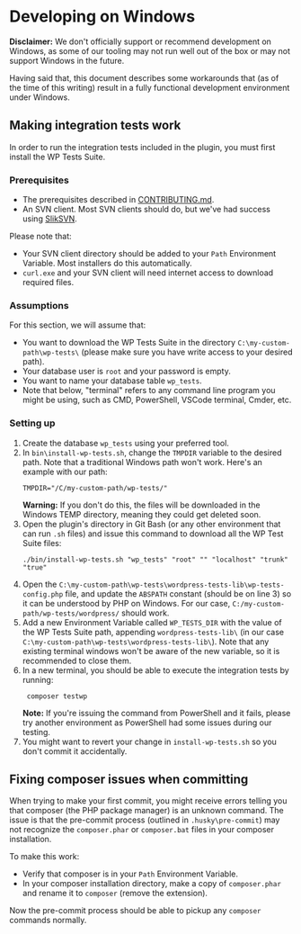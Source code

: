 # Developing on Windows

**Disclaimer:** We don't officially support or recommend development on Windows, as some of our tooling may not run well out of the box or may not support Windows in the future.

Having said that, this document describes some workarounds that (as of the time of this writing) result in a fully functional development environment under Windows.

## Making integration tests work

In order to run the integration tests included in the plugin, you must first install the WP Tests Suite.

### Prerequisites

- The prerequisites described in [CONTRIBUTING.md](CONTRIBUTING.md).
- An SVN client. Most SVN clients should do, but we've had success using [SlikSVN](https://sliksvn.com/download/). 

Please note that:

- Your SVN client directory should be added to your `Path` Environment Variable. Most installers do this automatically.
- `curl.exe` and your SVN client will need internet access to download required files.

### Assumptions

For this section, we will assume that:

- You want to download the WP Tests Suite in the directory `C:\my-custom-path\wp-tests\` (please make sure you have write access to your desired path).
- Your database user is `root` and your password is empty.
- You want to name your database table `wp_tests`.
- Note that below, "terminal" refers to any command line program you might be using, such as CMD, PowerShell, VSCode terminal, Cmder, etc.

### Setting up

1. Create the database `wp_tests` using your preferred tool.
2. In `bin\install-wp-tests.sh`, change the `TMPDIR` variable to the desired path. Note that a traditional Windows path won't work. Here's an example with our path:
   ```
   TMPDIR="/C/my-custom-path/wp-tests/"
   ```
   **Warning:** If you don't do this, the files will be downloaded in the Windows TEMP directory, meaning they could get deleted soon.
3. Open the plugin's directory in Git Bash (or any other environment that can run `.sh` files) and issue this command to download all the WP Test Suite files:
   ```
   ./bin/install-wp-tests.sh "wp_tests" "root" "" "localhost" "trunk" "true"
   ```
4. Open the `C:\my-custom-path\wp-tests\wordpress-tests-lib\wp-tests-config.php` file, and update the `ABSPATH` constant (should be on line 3) so it can be understood by PHP on Windows. For our case, `C:/my-custom-path/wp-tests/wordpress/` should work.
5. Add a new Environment Variable called `WP_TESTS_DIR` with the value of the WP Tests Suite path, appending `wordpress-tests-lib\` (in our case `C:\my-custom-path\wp-tests\wordpress-tests-lib\`). Note that any existing terminal windows won't be aware of the new variable, so it is recommended to close them.
6. In a new terminal, you should be able to execute the integration tests by running:
   ```
	composer testwp
	```
   **Note:** If you're issuing the command from PowerShell and it fails, please try another environment as PowerShell had some issues during our testing.
7. You might want to revert your change in `install-wp-tests.sh` so you don't commit it accidentally.

## Fixing composer issues when committing

When trying to make your first commit, you might receive errors telling you that composer (the PHP package manager) is an unknown command. The issue is that the pre-commit process (outlined in `.husky\pre-commit`) may not recognize the `composer.phar` or `composer.bat` files in your composer installation.

To make this work:

- Verify that composer is in your `Path` Environment Variable. 
- In your composer installation directory, make a copy of `composer.phar` and rename it to `composer` (remove the extension).

Now the pre-commit process should be able to pickup any `composer` commands normally.
